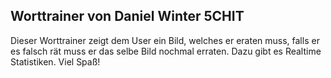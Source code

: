 ## Worttrainer von Daniel Winter 5CHIT

Dieser Worttrainer zeigt dem User ein Bild, welches er eraten muss, falls er es falsch rät muss er das selbe Bild nochmal erraten. Dazu gibt es Realtime Statistiken.
Viel Spaß!
